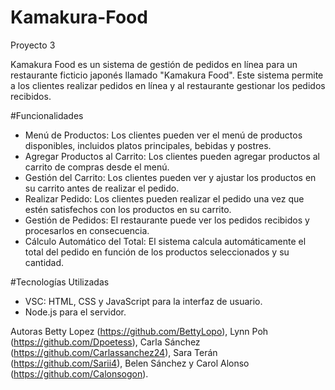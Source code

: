 # Kamakura-Food
Proyecto 3

Kamakura Food es un sistema de gestión de pedidos en línea para un restaurante ficticio japonés llamado "Kamakura Food". Este sistema permite a los clientes realizar pedidos en línea y al restaurante gestionar los pedidos recibidos.

#Funcionalidades
- Menú de Productos: Los clientes pueden ver el menú de productos disponibles, incluidos platos principales, bebidas y postres.
- Agregar Productos al Carrito: Los clientes pueden agregar productos al carrito de compras desde el menú.
- Gestión del Carrito: Los clientes pueden ver y ajustar los productos en su carrito antes de realizar el pedido.
- Realizar Pedido: Los clientes pueden realizar el pedido una vez que estén satisfechos con los productos en su carrito.
- Gestión de Pedidos: El restaurante puede ver los pedidos recibidos y procesarlos en consecuencia.
- Cálculo Automático del Total: El sistema calcula automáticamente el total del pedido en función de los productos seleccionados y su cantidad.

#Tecnologías Utilizadas
- VSC: HTML, CSS y JavaScript para la interfaz de usuario.
- Node.js para el servidor.

Autoras
Betty Lopez (https://github.com/BettyLopo), Lynn Poh (https://github.com/Dpoetess), Carla Sánchez (https://github.com/Carlassanchez24), Sara Terán (https://github.com/Sarii4), Belen Sánchez  y Carol Alonso (https://github.com/Calonsogon).

